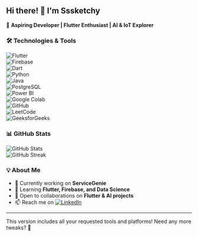 ## Hi there! 👋 I'm Sssketchy  

🚀 **Aspiring Developer | Flutter Enthusiast | AI & IoT Explorer**  

### 🛠️ Technologies & Tools  
![Flutter](https://img.shields.io/badge/Flutter-%2302569B.svg?style=for-the-badge&logo=Flutter&logoColor=white)  
![Firebase](https://img.shields.io/badge/Firebase-ffca28?style=for-the-badge&logo=firebase&logoColor=black)  
![Dart](https://img.shields.io/badge/Dart-%230175C2.svg?style=for-the-badge&logo=dart&logoColor=white)  
![Python](https://img.shields.io/badge/Python-3776AB?style=for-the-badge&logo=python&logoColor=white)  
![Java](https://img.shields.io/badge/Java-ED8B00?style=for-the-badge&logo=java&logoColor=white)  
![PostgreSQL](https://img.shields.io/badge/PostgreSQL-336791?style=for-the-badge&logo=postgresql&logoColor=white)  
![Power BI](https://img.shields.io/badge/PowerBI-F2C811?style=for-the-badge&logo=powerbi&logoColor=black)  
![Google Colab](https://img.shields.io/badge/Google%20Colab-F9AB00?style=for-the-badge&logo=googlecolab&logoColor=black)  
![GitHub](https://img.shields.io/badge/GitHub-181717?style=for-the-badge&logo=github&logoColor=white)  
![LeetCode](https://img.shields.io/badge/LeetCode-FFA116?style=for-the-badge&logo=leetcode&logoColor=black)  
![GeeksforGeeks](https://img.shields.io/badge/GeeksforGeeks-0F9D58?style=for-the-badge&logo=geeksforgeeks&logoColor=white)  

### 📊 GitHub Stats  
![GitHub Stats](https://github-readme-stats.vercel.app/api?username=Sssketchy&show_icons=true&theme=radical)  
![GitHub Streak](https://streak-stats.demolab.com/?user=Sssketchy&theme=radical)  

### 💡 About Me  
- 🔭 Currently working on **ServiceGenie**  
- 🌱 Learning **Flutter, Firebase, and Data Science**  
- 🤝 Open to collaborations on **Flutter & AI projects**  
- 📫 Reach me on [![LinkedIn](https://img.shields.io/badge/LinkedIn-blue?style=flat&logo=linkedin)]([https://linkedin.com/in/your-profile](https://www.linkedin.com/in/yashwanth-vignesh-k-264033344/))  

---

This version includes all your requested tools and platforms! Need any more tweaks? 🚀  
